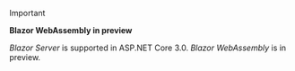> [!IMPORTANT]
> **Blazor WebAssembly in preview**
>
> *Blazor Server* is supported in ASP.NET Core 3.0. *Blazor WebAssembly* is in preview.
